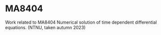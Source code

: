 # MA8404
Work related to MA8404 Numerical solution of time dependent differential equations. (NTNU, taken autumn 2023)
